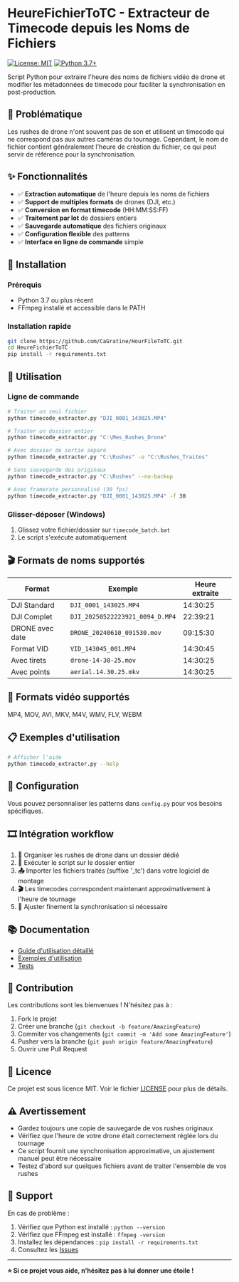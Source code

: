 # HeureFichierToTC - Extracteur de Timecode depuis les Noms de Fichiers

[![License: MIT](https://img.shields.io/badge/License-MIT-yellow.svg)](https://opensource.org/licenses/MIT)
[![Python 3.7+](https://img.shields.io/badge/python-3.7+-blue.svg)](https://www.python.org/downloads/)

Script Python pour extraire l'heure des noms de fichiers vidéo de drone et modifier les métadonnées de timecode pour faciliter la synchronisation en post-production.

## 🎯 Problématique

Les rushes de drone n'ont souvent pas de son et utilisent un timecode qui ne correspond pas aux autres caméras du tournage. Cependant, le nom de fichier contient généralement l'heure de création du fichier, ce qui peut servir de référence pour la synchronisation.

## ✨ Fonctionnalités

- ✅ **Extraction automatique** de l'heure depuis les noms de fichiers
- ✅ **Support de multiples formats** de drones (DJI, etc.)
- ✅ **Conversion en format timecode** (HH:MM:SS:FF)
- ✅ **Traitement par lot** de dossiers entiers
- ✅ **Sauvegarde automatique** des fichiers originaux
- ✅ **Configuration flexible** des patterns
- ✅ **Interface en ligne de commande** simple

## 🚀 Installation

### Prérequis
- Python 3.7 ou plus récent
- FFmpeg installé et accessible dans le PATH

### Installation rapide
```bash
git clone https://github.com/CaGratine/HourFileToTC.git
cd HeureFichierToTC
pip install -r requirements.txt
```

## 📖 Utilisation

### Ligne de commande

```bash
# Traiter un seul fichier
python timecode_extractor.py "DJI_0001_143025.MP4"

# Traiter un dossier entier
python timecode_extractor.py "C:\Mes_Rushes_Drone"

# Avec dossier de sortie séparé
python timecode_extractor.py "C:\Rushes" -o "C:\Rushes_Traites"

# Sans sauvegarde des originaux
python timecode_extractor.py "C:\Rushes" --no-backup

# Avec framerate personnalisé (30 fps)
python timecode_extractor.py "DJI_0001_143025.MP4" -f 30
```

### Glisser-déposer (Windows)
1. Glissez votre fichier/dossier sur `timecode_batch.bat`
2. Le script s'exécute automatiquement

## 🎬 Formats de noms supportés

| Format | Exemple | Heure extraite |
|--------|---------|----------------|
| DJI Standard | `DJI_0001_143025.MP4` | 14:30:25 |
| DJI Complet | `DJI_20250522223921_0094_D.MP4` | 22:39:21 |
| DRONE avec date | `DRONE_20240610_091530.mov` | 09:15:30 |
| Format VID | `VID_143045_001.MP4` | 14:30:45 |
| Avec tirets | `drone-14-30-25.mov` | 14:30:25 |
| Avec points | `aerial.14.30.25.mkv` | 14:30:25 |

## 🎥 Formats vidéo supportés

MP4, MOV, AVI, MKV, M4V, WMV, FLV, WEBM

## 📋 Exemples d'utilisation

```bash
# Afficher l'aide
python timecode_extractor.py --help

```

## 🔧 Configuration

Vous pouvez personnaliser les patterns dans `config.py` pour vos besoins spécifiques.

## 🎞️ Intégration workflow

1. **📁** Organiser les rushes de drone dans un dossier dédié
2. **🏃** Exécuter le script sur le dossier entier
3. **📤** Importer les fichiers traités (suffixe '_tc') dans votre logiciel de montage
4. **🎬** Les timecodes correspondent maintenant approximativement à l'heure de tournage
5. **🔧** Ajuster finement la synchronisation si nécessaire

## 📚 Documentation

- [Guide d'utilisation détaillé](GUIDE_UTILISATION.md)
- [Exemples d'utilisation](examples.py)
- [Tests](test_extractor.py)

## 🤝 Contribution

Les contributions sont les bienvenues ! N'hésitez pas à :

1. Fork le projet
2. Créer une branche (`git checkout -b feature/AmazingFeature`)
3. Commiter vos changements (`git commit -m 'Add some AmazingFeature'`)
4. Pusher vers la branche (`git push origin feature/AmazingFeature`)
5. Ouvrir une Pull Request

## 📄 Licence

Ce projet est sous licence MIT. Voir le fichier [LICENSE](LICENSE) pour plus de détails.

## ⚠️ Avertissement

- Gardez toujours une copie de sauvegarde de vos rushes originaux
- Vérifiez que l'heure de votre drone était correctement réglée lors du tournage
- Ce script fournit une synchronisation approximative, un ajustement manuel peut être nécessaire
- Testez d'abord sur quelques fichiers avant de traiter l'ensemble de vos rushes

## 🐛 Support

En cas de problème :
1. Vérifiez que Python est installé : `python --version`
2. Vérifiez que FFmpeg est installé : `ffmpeg -version`
3. Installez les dépendances : `pip install -r requirements.txt`
4. Consultez les [Issues](https://github.com/CaGratine/HourFileToTC/issues)

---

**⭐ Si ce projet vous aide, n'hésitez pas à lui donner une étoile !**
